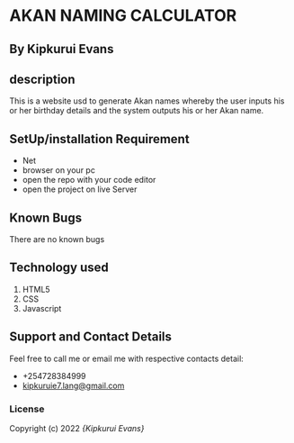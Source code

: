 # AKAN NAMING CALCULATOR
## By Kipkurui Evans
## description
This is a website usd to generate Akan names whereby the user inputs his or her birthday details and the system outputs his or her Akan name.
## SetUp/installation Requirement
* Net
* browser on your pc
* open the repo with your code editor
* open the project on live Server
## Known Bugs
There are no known bugs
## Technology used
1. HTML5
2. CSS
3. Javascript
## Support and Contact Details
Feel free to call me or email me with respective contacts detail:
* +254728384999
* kipkuruie7.lang@gmail.com
### License
Copyright (c) 2022 *{Kipkurui Evans}*